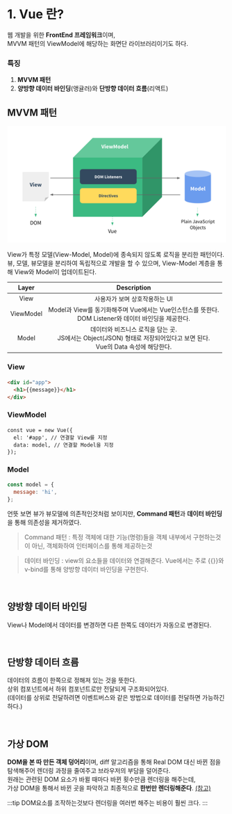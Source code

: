 # 1. Vue 란?

웹 개발을 위한 **FrontEnd 프레임워크**이며,  
MVVM 패턴의 ViewModel에 해당하는 화면단 라이브러리이기도 하다.

### 특징

1. **MVVM 패턴**
2. **양방향 데이터 바인딩**(앵귤러)와 **단방향 데이터 흐름**(리액트)

## MVVM 패턴

![mvvm 패턴](/images/TIL/FW-Vue/mvvm.png)

View가 특정 모델(View-Model, Model)에 종속되지 않도록 로직을 분리한 패턴이다.  
뷰, 모델, 뷰모델을 분리하여 독립적으로 개발을 할 수 있으며, View-Model 계층을 통해 View와 Model이 업데이트된다.

| Layer | Description |
| :---: | :---: |
| View | 사용자가 보며 상호작용하는 UI |
| ViewModel | Model과 View를 동기화해주며 Vue에서는 Vue인스턴스를 뜻한다.<br>DOM Listener와 데이터 바인딩을 제공한다. |
| Model | 데이터와 비즈니스 로직을 담는 곳.<br>JS에서는 Object(JSON) 형태로 저장되어있다고 보면 된다.<br>Vue의 Data 속성에 해당한다. |

### View
  ```html
  <div id="app">
    <h1>{{message}}</h1>
  </div>
  ```
### ViewModel
  ```vue
  const vue = new Vue({
    el: '#app', // 연결할 View를 지정
    data: model, // 연결할 Model을 지정
  });
  ```
### Model
  ```js
  const model = {
    message: 'hi',
  };
  ```

언뜻 보면 뷰가 뷰모델에 의존적인것처럼 보이지만, **Command 패턴**과 **데이터 바인딩**을 통해 의존성을 제거하였다.

> Command 패턴 : 특정 객체에 대한 기능(명령)들을 객체 내부에서 구현하는것이 아닌, 객체화하여 인터페이스를 통해 제공하는것

> 데이터 바인딩 : view의 요소들을 데이터와 연결해준다. Vue에서는 주로 {{}}와 v-bind를 통해 양방향 데이터 바인딩을 구현한다.

<br>

## 양방향 데이터 바인딩

View나 Model에서 데이터를 변경하면 다른 한쪽도 데이터가 자동으로 변경된다.

<br>

## 단방향 데이터 흐름

데이터의 흐름이 한쪽으로 정해져 있는 것을 뜻한다.  
상위 컴포넌트에서 하위 컴포넌트로만 전달되게 구조화되어있다.  
(데이터를 상위로 전달하려면 이벤트버스와 같은 방법으로 데이터를 전달하면 가능하긴 하다.)

<br>

## 가상 DOM

**DOM을 본 따 만든 객체 덩어리**이며, diff 알고리즘을 통해 Real DOM 대신 바뀐 점을 탐색해주어 렌더링 과정을 줄여주고 브라우저의 부담을 덜어준다.  
원래는 관련된 DOM 요소가 바뀔 때마다 바뀐 횟수만큼 렌더링을 해주는데,  
가상 DOM을 통해서 바뀐 곳을 파악하고 최종적으로 **한번만 렌더링해준다**.
[(참고)](https://junilhwang.github.io/TIL/Javascript/Design/Vanilla-JS-Virtual-DOM/#_1-%E1%84%80%E1%85%A1%E1%84%89%E1%85%A1%E1%86%BC%E1%84%83%E1%85%A9%E1%86%B7-virtualdom-%E1%84%86%E1%85%A1%E1%86%AB%E1%84%83%E1%85%B3%E1%86%AF%E1%84%80%E1%85%B5)

:::tip
DOM요소를 조작하는것보다 렌더링을 여러번 해주는 비용이 훨씬 크다.
:::
